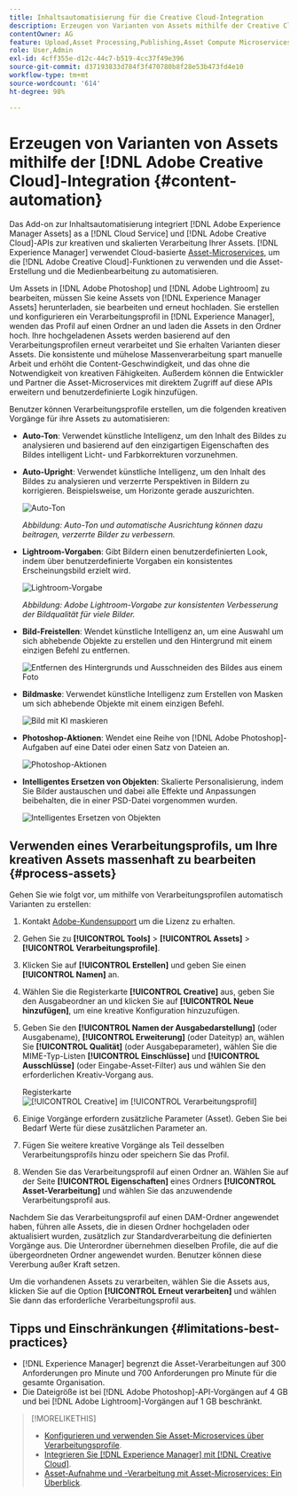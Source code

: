 ```yaml
---
title: Inhaltsautomatisierung für die Creative Cloud-Integration
description: Erzeugen von Varianten von Assets mithilfe der Creative Cloud-Integration
contentOwner: AG
feature: Upload,Asset Processing,Publishing,Asset Compute Microservices,Workflow
role: User,Admin
exl-id: 4cff355e-d12c-44c7-b519-4cc37f49e396
source-git-commit: d37193833d784f3f470780b8f28e53b473fd4e10
workflow-type: tm+mt
source-wordcount: '614'
ht-degree: 98%

---
```


# Erzeugen von Varianten von Assets mithilfe der [!DNL Adobe Creative Cloud]-Integration {#content-automation}

Das Add-on zur Inhaltsautomatisierung integriert [!DNL Adobe Experience Manager Assets] as a [!DNL Cloud Service] und [!DNL Adobe Creative Cloud]-APIs zur kreativen und skalierten Verarbeitung Ihrer Assets. [!DNL Experience Manager] verwendet Cloud-basierte [Asset-Microservices](/help/assets/asset-microservices-overview.md), um die [!DNL Adobe Creative Cloud]-Funktionen zu verwenden und die Asset-Erstellung und die Medienbearbeitung zu automatisieren.

Um Assets in [!DNL Adobe Photoshop] und [!DNL Adobe Lightroom] zu bearbeiten, müssen Sie keine Assets von [!DNL Experience Manager Assets] herunterladen, sie bearbeiten und erneut hochladen. Sie erstellen und konfigurieren ein Verarbeitungsprofil in [!DNL Experience Manager], wenden das Profil auf einen Ordner an und laden die Assets in den Ordner hoch. Ihre hochgeladenen Assets werden basierend auf den Verarbeitungsprofilen erneut verarbeitet und Sie erhalten Varianten dieser Assets. Die konsistente und mühelose Massenverarbeitung spart manuelle Arbeit und erhöht die Content-Geschwindigkeit, und das ohne die Notwendigkeit von kreativen Fähigkeiten. Außerdem können die Entwickler und Partner die Asset-Microservices mit direktem Zugriff auf diese APIs erweitern und benutzerdefinierte Logik hinzufügen.

Benutzer können Verarbeitungsprofile erstellen, um die folgenden kreativen Vorgänge für ihre Assets zu automatisieren:

* **Auto-Ton**: Verwendet künstliche Intelligenz, um den Inhalt des Bildes zu analysieren und basierend auf den einzigartigen Eigenschaften des Bildes intelligent Licht- und Farbkorrekturen vorzunehmen.

* **Auto-Upright**: Verwendet künstliche Intelligenz, um den Inhalt des Bildes zu analysieren und verzerrte Perspektiven in Bildern zu korrigieren. Beispielsweise, um Horizonte gerade auszurichten.

   ![Auto-Ton](/help/assets/assets/content-automation-autotone.png)

   *Abbildung: Auto-Ton und automatische Ausrichtung können dazu beitragen, verzerrte Bilder zu verbessern.*

* **Lightroom-Vorgaben**: Gibt Bildern einen benutzerdefinierten Look, indem über benutzerdefinierte Vorgaben ein konsistentes Erscheinungsbild erzielt wird.

   ![Lightroom-Vorgabe](/help/assets/assets/content-automation-lrpresets.png)

   *Abbildung: Adobe Lightroom-Vorgabe zur konsistenten Verbesserung der Bildqualität für viele Bilder.*

* **Bild-Freistellen**: Wendet künstliche Intelligenz an, um eine Auswahl um sich abhebende Objekte zu erstellen und den Hintergrund mit einem einzigen Befehl zu entfernen.

   ![Entfernen des Hintergrunds und Ausschneiden des Bildes aus einem Foto](/help/assets/assets/content-automation-backgroundremove.png)

* **Bildmaske**: Verwendet künstliche Intelligenz zum Erstellen von Masken um sich abhebende Objekte mit einem einzigen Befehl.

   ![Bild mit KI maskieren](/help/assets/assets/content-automation-mask.png)

* **Photoshop-Aktionen**: Wendet eine Reihe von [!DNL Adobe Photoshop]-Aufgaben auf eine Datei oder einen Satz von Dateien an.

   ![Photoshop-Aktionen](/help/assets/assets/content-automation-psactions.png)

* **Intelligentes Ersetzen von Objekten**: Skalierte Personalisierung, indem Sie Bilder austauschen und dabei alle Effekte und Anpassungen beibehalten, die in einer PSD-Datei vorgenommen wurden.

   ![Intelligentes Ersetzen von Objekten](/help/assets/assets/content-automation-objectreplace.png)

## Verwenden eines Verarbeitungsprofils, um Ihre kreativen Assets massenhaft zu bearbeiten {#process-assets}

Gehen Sie wie folgt vor, um mithilfe von Verarbeitungsprofilen automatisch Varianten zu erstellen:

1. Kontakt [Adobe-Kundensupport](https://experienceleague.adobe.com/#support) um die Lizenz zu erhalten.

1. Gehen Sie zu **[!UICONTROL Tools]** > **[!UICONTROL Assets]** > **[!UICONTROL Verarbeitungsprofile]**.

1. Klicken Sie auf **[!UICONTROL Erstellen]** und geben Sie einen **[!UICONTROL Namen]** an.

1. Wählen Sie die Registerkarte **[!UICONTROL Creative]** aus, geben Sie den Ausgabeordner an und klicken Sie auf **[!UICONTROL Neue hinzufügen]**, um eine kreative Konfiguration hinzuzufügen.

1. Geben Sie den **[!UICONTROL Namen der Ausgabedarstellung]** (oder Ausgabename), **[!UICONTROL Erweiterung]** (oder Dateityp) an, wählen Sie **[!UICONTROL Qualität]** (oder Ausgabeparameter), wählen Sie die MIME-Typ-Listen **[!UICONTROL Einschlüsse]** und **[!UICONTROL Ausschlüsse]** (oder Eingabe-Asset-Filter) aus und wählen Sie den erforderlichen Kreativ-Vorgang aus.

   Registerkarte ![[!UICONTROL Creative] im [!UICONTROL Verarbeitungsprofil]](assets/creative-processing-profile.png)

1. Einige Vorgänge erfordern zusätzliche Parameter (Asset). Geben Sie bei Bedarf Werte für diese zusätzlichen Parameter an.

1. Fügen Sie weitere kreative Vorgänge als Teil desselben Verarbeitungsprofils hinzu oder speichern Sie das Profil.

1. Wenden Sie das Verarbeitungsprofil auf einen Ordner an. Wählen Sie auf der Seite **[!UICONTROL Eigenschaften]** eines Ordners **[!UICONTROL Asset-Verarbeitung]** und wählen Sie das anzuwendende Verarbeitungsprofil aus.

Nachdem Sie das Verarbeitungsprofil auf einen DAM-Ordner angewendet haben, führen alle Assets, die in diesen Ordner hochgeladen oder aktualisiert wurden, zusätzlich zur Standardverarbeitung die definierten Vorgänge aus. Die Unterordner übernehmen dieselben Profile, die auf die übergeordneten Ordner angewendet wurden. Benutzer können diese Vererbung außer Kraft setzen.

Um die vorhandenen Assets zu verarbeiten, wählen Sie die Assets aus, klicken Sie auf die Option **[!UICONTROL Erneut verarbeiten]** und wählen Sie dann das erforderliche Verarbeitungsprofil aus.

## Tipps und Einschränkungen {#limitations-best-practices}

* [!DNL Experience Manager] begrenzt die Asset-Verarbeitungen auf 300 Anforderungen pro Minute und 700 Anforderungen pro Minute für die gesamte Organisation.
* Die Dateigröße ist bei [!DNL Adobe Photoshop]-API-Vorgängen auf 4 GB und bei [!DNL Adobe Lightroom]-Vorgängen auf 1 GB beschränkt.

>[!MORELIKETHIS]
>
>* [Konfigurieren und verwenden Sie Asset-Microservices über Verarbeitungsprofile](/help/assets/asset-microservices-configure-and-use.md).
>* [Integrieren Sie [!DNL Experience Manager] mit [!DNL Creative Cloud]](/help/assets/aem-cc-integration-best-practices.md).
>* [Asset-Aufnahme und -Verarbeitung mit Asset-Microservices: Ein Überblick](/help/assets/asset-microservices-overview.md).


